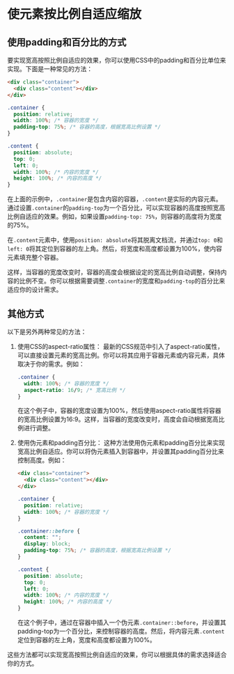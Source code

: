 # 使元素按比例自适应缩放

## 使用padding和百分比的方式
要实现宽高按照比例自适应的效果，你可以使用CSS中的padding和百分比单位来实现。下面是一种常见的方法：

```html
<div class="container">
  <div class="content"></div>
</div>
```

```css
.container {
  position: relative;
  width: 100%; /* 容器的宽度 */
  padding-top: 75%; /* 容器的高度，根据宽高比例设置 */
}

.content {
  position: absolute;
  top: 0;
  left: 0;
  width: 100%; /* 内容的宽度 */
  height: 100%; /* 内容的高度 */
}
```

在上面的示例中，`.container`是包含内容的容器，`.content`是实际的内容元素。通过设置`.container`的`padding-top`为一个百分比，可以实现容器的高度按照宽高比例自适应的效果。例如，如果设置`padding-top: 75%`，则容器的高度将为宽度的75%。

在`.content`元素中，使用`position: absolute`将其脱离文档流，并通过`top: 0`和`left: 0`将其定位到容器的左上角。然后，将宽度和高度都设置为100%，使内容元素填充整个容器。

这样，当容器的宽度改变时，容器的高度会根据设定的宽高比例自动调整，保持内容的比例不变。你可以根据需要调整`.container`的宽度和`padding-top`的百分比来适应你的设计需求。

## 其他方式

以下是另外两种常见的方法：

1. 使用CSS的aspect-ratio属性：
   最新的CSS规范中引入了aspect-ratio属性，可以直接设置元素的宽高比例。你可以将其应用于容器元素或内容元素，具体取决于你的需求。例如：

   ```css
   .container {
     width: 100%; /* 容器的宽度 */
     aspect-ratio: 16/9; /* 宽高比例 */
   }
   ```

   在这个例子中，容器的宽度设置为100%，然后使用aspect-ratio属性将容器的宽高比例设置为16:9。这样，当容器的宽度改变时，高度会自动根据宽高比例进行调整。

2. 使用伪元素和padding百分比：
   这种方法使用伪元素和padding百分比来实现宽高比例自适应。你可以将伪元素插入到容器中，并设置其padding百分比来控制高度。例如：

   ```html
   <div class="container">
     <div class="content"></div>
   </div>
   ```

   ```css
   .container {
     position: relative;
     width: 100%; /* 容器的宽度 */
   }
   
   .container::before {
     content: "";
     display: block;
     padding-top: 75%; /* 容器的高度，根据宽高比例设置 */
   }
   
   .content {
     position: absolute;
     top: 0;
     left: 0;
     width: 100%; /* 内容的宽度 */
     height: 100%; /* 内容的高度 */
   }
   ```

   在这个例子中，通过在容器中插入一个伪元素`.container::before`，并设置其padding-top为一个百分比，来控制容器的高度。然后，将内容元素`.content`定位到容器的左上角，宽度和高度都设置为100%。

这些方法都可以实现宽高按照比例自适应的效果，你可以根据具体的需求选择适合你的方式。